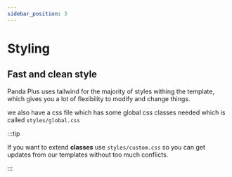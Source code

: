 ```yaml
---
sidebar_position: 3
---
```


# Styling 

<h2>Fast and clean style</h2>

Panda Plus  uses tailwind for the majority of styles withing the template, which gives you a lot of flexibility to modify and change things.

we also have a css file which has some global css classes needed which is called `styles/global.css`

:::tip

If you want to extend **classes** use `styles/custom.css` so you can get updates from our templates without too much conflicts.

:::
